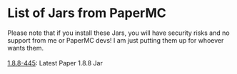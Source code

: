 # List of Jars from PaperMC
Please note that if you install these Jars, you will have security risks and no support from me or PaperMC devs! I am just putting them up for whoever wants them.<br>
<br>
[1.8.8-445](https://github.com/MegaTKC/mc-server-jars/raw/main/paperMC/paper-1.8.8-445.jar): Latest Paper 1.8.8 Jar
